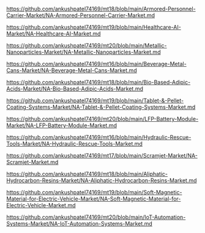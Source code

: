 <p><a href="https://github.com/ankushpatel74169/mt18/blob/main/Armored-Personnel-Carrier-Market/NA-Armored-Personnel-Carrier-Market.md">https://github.com/ankushpatel74169/mt18/blob/main/Armored-Personnel-Carrier-Market/NA-Armored-Personnel-Carrier-Market.md</a></p><p><a href="https://github.com/ankushpatel74169/mt19/blob/main/Healthcare-AI-Market/NA-Healthcare-AI-Market.md">https://github.com/ankushpatel74169/mt19/blob/main/Healthcare-AI-Market/NA-Healthcare-AI-Market.md</a></p><p><a href="https://github.com/ankushpatel74169/mt20/blob/main/Metallic-Nanoparticles-Market/NA-Metallic-Nanoparticles-Market.md">https://github.com/ankushpatel74169/mt20/blob/main/Metallic-Nanoparticles-Market/NA-Metallic-Nanoparticles-Market.md</a></p><p><a href="https://github.com/ankushpatel74169/mt16/blob/main/Beverage-Metal-Cans-Market/NA-Beverage-Metal-Cans-Market.md">https://github.com/ankushpatel74169/mt16/blob/main/Beverage-Metal-Cans-Market/NA-Beverage-Metal-Cans-Market.md</a></p><p><a href="https://github.com/ankushpatel74169/mt18/blob/main/Bio-Based-Adipic-Acids-Market/NA-Bio-Based-Adipic-Acids-Market.md">https://github.com/ankushpatel74169/mt18/blob/main/Bio-Based-Adipic-Acids-Market/NA-Bio-Based-Adipic-Acids-Market.md</a></p><p><a href="https://github.com/ankushpatel74169/mt19/blob/main/Tablet-&-Pellet-Coating-Systems-Market/NA-Tablet-&-Pellet-Coating-Systems-Market.md">https://github.com/ankushpatel74169/mt19/blob/main/Tablet-&-Pellet-Coating-Systems-Market/NA-Tablet-&-Pellet-Coating-Systems-Market.md</a></p><p><a href="https://github.com/ankushpatel74169/mt20/blob/main/LFP-Battery-Module-Market/NA-LFP-Battery-Module-Market.md">https://github.com/ankushpatel74169/mt20/blob/main/LFP-Battery-Module-Market/NA-LFP-Battery-Module-Market.md</a></p><p><a href="https://github.com/ankushpatel74169/mt16/blob/main/Hydraulic-Rescue-Tools-Market/NA-Hydraulic-Rescue-Tools-Market.md">https://github.com/ankushpatel74169/mt16/blob/main/Hydraulic-Rescue-Tools-Market/NA-Hydraulic-Rescue-Tools-Market.md</a></p><p><a href="https://github.com/ankushpatel74169/mt17/blob/main/Scramjet-Market/NA-Scramjet-Market.md">https://github.com/ankushpatel74169/mt17/blob/main/Scramjet-Market/NA-Scramjet-Market.md</a></p><p><a href="https://github.com/ankushpatel74169/mt18/blob/main/Aliphatic-Hydrocarbon-Resins-Market/NA-Aliphatic-Hydrocarbon-Resins-Market.md">https://github.com/ankushpatel74169/mt18/blob/main/Aliphatic-Hydrocarbon-Resins-Market/NA-Aliphatic-Hydrocarbon-Resins-Market.md</a></p><p><a href="https://github.com/ankushpatel74169/mt19/blob/main/Soft-Magnetic-Material-for-Electric-Vehicle-Market/NA-Soft-Magnetic-Material-for-Electric-Vehicle-Market.md">https://github.com/ankushpatel74169/mt19/blob/main/Soft-Magnetic-Material-for-Electric-Vehicle-Market/NA-Soft-Magnetic-Material-for-Electric-Vehicle-Market.md</a></p><p><a href="https://github.com/ankushpatel74169/mt20/blob/main/IoT-Automation-Systems-Market/NA-IoT-Automation-Systems-Market.md">https://github.com/ankushpatel74169/mt20/blob/main/IoT-Automation-Systems-Market/NA-IoT-Automation-Systems-Market.md</a></p>
